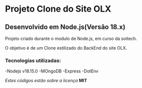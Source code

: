 # Projeto Clone do Site OLX


## Desenvolvido em Node.js(Versão 18.x)

Projeto criado durante o modulo de Node.js, em curso da soitech.

O objetivo é de um Clone estilizado do BackEnd do site OLX.

### Tecnologias utilizadas:

-Nodejs v18.15.0
-MOngoDB
-Express
-DotEnv



_Estes códigos estão sobre a licença_ **MIT**
